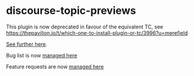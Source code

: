 # discourse-topic-previews

This plugin is now deprecated in favour of the equivalent TC, see https://thepavilion.io/t/which-one-to-install-plugin-or-tc/3996?u=merefield

[See further here](https://meta.discourse.org/t/topic-list-previews/101646).

Bug list is now [managed here](https://thepavilion.io/tags/c/open-source/bug-reports/topic-list-previews)

Feature requests are now [managed here](https://thepavilion.io/tags/c/open-source/feature-requests/topic-list-previews)
